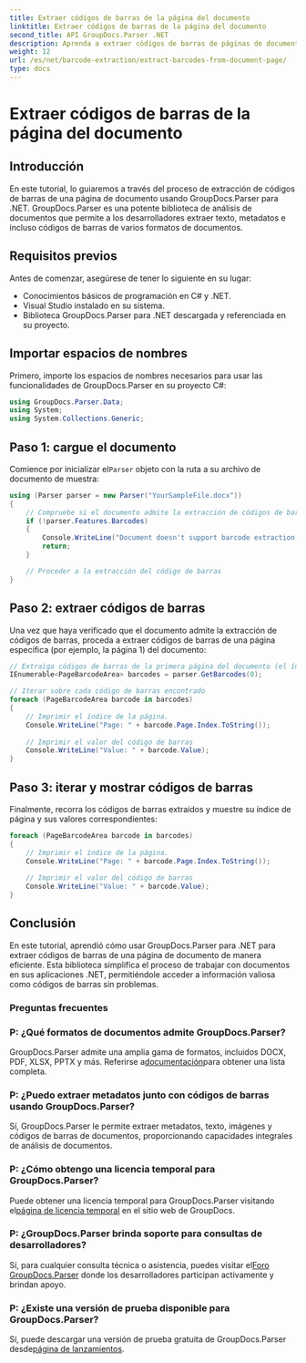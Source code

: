 ```yaml
---
title: Extraer códigos de barras de la página del documento
linktitle: Extraer códigos de barras de la página del documento
second_title: API GroupDocs.Parser .NET
description: Aprenda a extraer códigos de barras de páginas de documentos utilizando GroupDocs.Parser para .NET. Este tutorial proporciona orientación paso a paso para la extracción de códigos de barras.
weight: 12
url: /es/net/barcode-extraction/extract-barcodes-from-document-page/
type: docs
---
```

# Extraer códigos de barras de la página del documento

## Introducción
En este tutorial, lo guiaremos a través del proceso de extracción de códigos de barras de una página de documento usando GroupDocs.Parser para .NET. GroupDocs.Parser es una potente biblioteca de análisis de documentos que permite a los desarrolladores extraer texto, metadatos e incluso códigos de barras de varios formatos de documentos.
## Requisitos previos

Antes de comenzar, asegúrese de tener lo siguiente en su lugar:
- Conocimientos básicos de programación en C# y .NET.
- Visual Studio instalado en su sistema.
- Biblioteca GroupDocs.Parser para .NET descargada y referenciada en su proyecto.
## Importar espacios de nombres
Primero, importe los espacios de nombres necesarios para usar las funcionalidades de GroupDocs.Parser en su proyecto C#:

```csharp
using GroupDocs.Parser.Data;
using System;
using System.Collections.Generic;
```
## Paso 1: cargue el documento

 Comience por inicializar el`Parser` objeto con la ruta a su archivo de documento de muestra:

```csharp
using (Parser parser = new Parser("YourSampleFile.docx"))
{
    // Compruebe si el documento admite la extracción de códigos de barras
    if (!parser.Features.Barcodes)
    {
        Console.WriteLine("Document doesn't support barcode extraction.");
        return;
    }

    // Proceder a la extracción del código de barras
}
```
## Paso 2: extraer códigos de barras

Una vez que haya verificado que el documento admite la extracción de códigos de barras, proceda a extraer códigos de barras de una página específica (por ejemplo, la página 1) del documento:

```csharp
// Extraiga códigos de barras de la primera página del documento (el índice de página está basado en 0)
IEnumerable<PageBarcodeArea> barcodes = parser.GetBarcodes(0);

// Iterar sobre cada código de barras encontrado
foreach (PageBarcodeArea barcode in barcodes)
{
    // Imprimir el índice de la página.
    Console.WriteLine("Page: " + barcode.Page.Index.ToString());
    
    // Imprimir el valor del código de barras
    Console.WriteLine("Value: " + barcode.Value);
}
```
## Paso 3: iterar y mostrar códigos de barras

Finalmente, recorra los códigos de barras extraídos y muestre su índice de página y sus valores correspondientes:

```csharp
foreach (PageBarcodeArea barcode in barcodes)
{
    // Imprimir el índice de la página.
    Console.WriteLine("Page: " + barcode.Page.Index.ToString());
    
    // Imprimir el valor del código de barras
    Console.WriteLine("Value: " + barcode.Value);
}
```
## Conclusión

En este tutorial, aprendió cómo usar GroupDocs.Parser para .NET para extraer códigos de barras de una página de documento de manera eficiente. Esta biblioteca simplifica el proceso de trabajar con documentos en sus aplicaciones .NET, permitiéndole acceder a información valiosa como códigos de barras sin problemas.

### Preguntas frecuentes

### P: ¿Qué formatos de documentos admite GroupDocs.Parser?
 GroupDocs.Parser admite una amplia gama de formatos, incluidos DOCX, PDF, XLSX, PPTX y más. Referirse a[documentación](https://tutorials.groupdocs.com/parser/net/)para obtener una lista completa.

### P: ¿Puedo extraer metadatos junto con códigos de barras usando GroupDocs.Parser?
Sí, GroupDocs.Parser le permite extraer metadatos, texto, imágenes y códigos de barras de documentos, proporcionando capacidades integrales de análisis de documentos.

### P: ¿Cómo obtengo una licencia temporal para GroupDocs.Parser?
 Puede obtener una licencia temporal para GroupDocs.Parser visitando el[página de licencia temporal](https://purchase.groupdocs.com/temporary-license/) en el sitio web de GroupDocs.

### P: ¿GroupDocs.Parser brinda soporte para consultas de desarrolladores?
 Sí, para cualquier consulta técnica o asistencia, puedes visitar el[Foro GroupDocs.Parser](https://forum.groupdocs.com/c/parser/17) donde los desarrolladores participan activamente y brindan apoyo.

### P: ¿Existe una versión de prueba disponible para GroupDocs.Parser?
 Sí, puede descargar una versión de prueba gratuita de GroupDocs.Parser desde[página de lanzamientos](https://releases.groupdocs.com/).